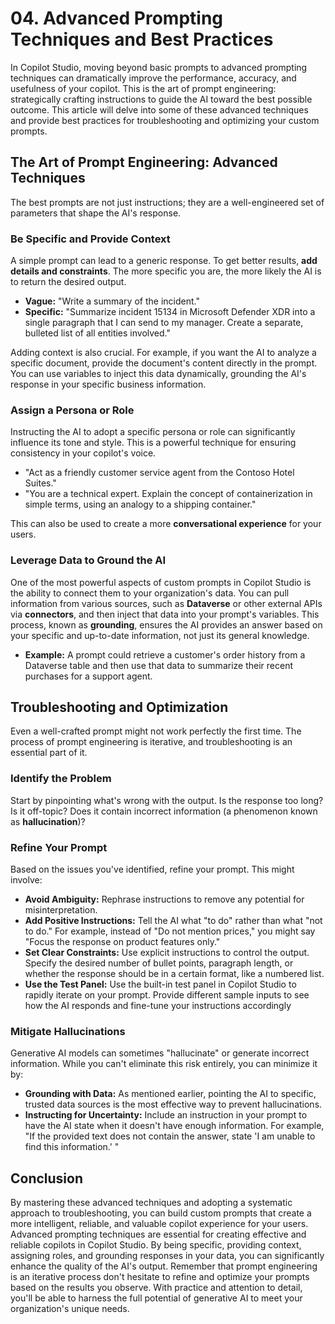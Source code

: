 # 04. Advanced Prompting Techniques and Best Practices

In Copilot Studio, moving beyond basic prompts to advanced prompting techniques can dramatically improve the performance, accuracy, and usefulness of your copilot. This is the art of prompt engineering: strategically crafting instructions to guide the AI toward the best possible outcome. This article will delve into some of these advanced techniques and provide best practices for troubleshooting and optimizing your custom prompts.

## The Art of Prompt Engineering: Advanced Techniques
The best prompts are not just instructions; they are a well-engineered set of parameters that shape the AI's response.

### Be Specific and Provide Context
A simple prompt can lead to a generic response. To get better results, **add details and constraints**. The more specific you are, the more likely the AI is to return the desired output.
- **Vague:** "Write a summary of the incident."
- **Specific:** "Summarize incident 15134 in Microsoft Defender XDR into a single paragraph that I can send to my manager. Create a separate, bulleted list of all entities involved."

Adding context is also crucial. For example, if you want the AI to analyze a specific document, provide the document's content directly in the prompt. You can use variables to inject this data dynamically, grounding the AI's response in your specific business information.

### Assign a Persona or Role
Instructing the AI to adopt a specific persona or role can significantly influence its tone and style. This is a powerful technique for ensuring consistency in your copilot's voice.
- "Act as a friendly customer service agent from the Contoso Hotel Suites."
- "You are a technical expert. Explain the concept of containerization in simple terms, using an analogy to a shipping container."

This can also be used to create a more **conversational experience** for your users.

### Leverage Data to Ground the AI
One of the most powerful aspects of custom prompts in Copilot Studio is the ability to connect them to your organization's data. You can pull information from various sources, such as **Dataverse** or other external APIs via **connectors**, and then inject that data into your prompt's variables. This process, known as **grounding**, ensures the AI provides an answer based on your specific and up-to-date information, not just its general knowledge.
- **Example:** A prompt could retrieve a customer's order history from a Dataverse table and then use that data to summarize their recent purchases for a support agent.


## Troubleshooting and Optimization
Even a well-crafted prompt might not work perfectly the first time. The process of prompt engineering is iterative, and troubleshooting is an essential part of it.

### Identify the Problem
Start by pinpointing what's wrong with the output. Is the response too long? Is it off-topic? Does it contain incorrect information (a phenomenon known as **hallucination**)?

### Refine Your Prompt
Based on the issues you've identified, refine your prompt. This might involve:
- **Avoid Ambiguity:** Rephrase instructions to remove any potential for misinterpretation.
- **Add Positive Instructions:** Tell the AI what "to do" rather than what "not to do." For example, instead of "Do not mention prices," you might say "Focus the response on product features only."
- **Set Clear Constraints:** Use explicit instructions to control the output. Specify the desired number of bullet points, paragraph length, or whether the response should be in a certain format, like a numbered list.
- **Use the Test Panel:** Use the built-in test panel in Copilot Studio to rapidly iterate on your prompt. Provide different sample inputs to see how the AI responds and fine-tune your instructions accordingly

### Mitigate Hallucinations
Generative AI models can sometimes "hallucinate" or generate incorrect information. While you can't eliminate this risk entirely, you can minimize it by:
- **Grounding with Data:** As mentioned earlier, pointing the AI to specific, trusted data sources is the most effective way to prevent hallucinations.
- **Instructing for Uncertainty:** Include an instruction in your prompt to have the AI state when it doesn't have enough information. For example, "If the provided text does not contain the answer, state 'I am unable to find this information.' "

## Conclusion
By mastering these advanced techniques and adopting a systematic approach to troubleshooting, you can build custom prompts that create a more intelligent, reliable, and valuable copilot experience for your users.
Advanced prompting techniques are essential for creating effective and reliable copilots in Copilot Studio. By being specific, providing context, assigning roles, and grounding responses in your data, you can significantly enhance the quality of the AI's output. Remember that prompt engineering is an iterative process don't hesitate to refine and optimize your prompts based on the results you observe. With practice and attention to detail, you'll be able to harness the full potential of generative AI to meet your organization's unique needs.